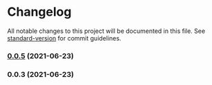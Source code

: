 # Changelog

All notable changes to this project will be documented in this file. See [standard-version](https://github.com/conventional-changelog/standard-version) for commit guidelines.

### [0.0.5](https://github.com/diveDylan/sandfish/compare/v0.0.3...v0.0.5) (2021-06-23)

### 0.0.3 (2021-06-23)
